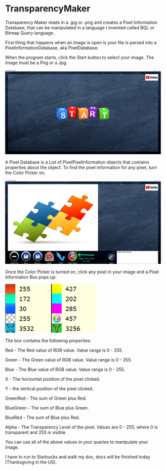 # TransparencyMaker
Transparency Maker reads in a .jpg or .png and creates a Pixel Information Database, that can be manipulated in a language I invented called BQL or Bitmap Query language.

First thing that happens when an image is open is your file is parsed into a PixelInformationDatabase, aka PixelDatabase.

When the program starts, click the Start button to select your image. The image must be a Png or a Jpg.

<img src="https://github.com/DataJuggler/TransparencyMaker/blob/master/Docs/ScreenShot.png">

A Pixel Database is a List of PixelPixelInformation objects that contains properties about the object. To find the pixel information for any pixel, turn the Color Picker on.

<img src="https://github.com/DataJuggler/TransparencyMaker/blob/master/Docs/ColorPicker.png">

Once the Color Picker is turned on, click any pixel in your image and a Pixel Information Box pops up:

<img src="https://github.com/DataJuggler/TransparencyMaker/blob/master/Docs/PixelInfoBox.png">

The box contains the following properties:

Red - The Red value of RGB value. Value range is 0 - 255.

Green - The Green value of RGB value. Value range is 0 - 255.

Blue - The Blue value of RGB value. Value range is 0 - 255.

X - The horizontal position of the pixel clicked. 

Y - the vertical position of the pixel clicked.

GreenRed - The sum of Green plus Red.

BlueGreen - The sum of Blue plus Green.

BlueRed - The sum of Blue plus Red.

Alpha - The Transparency Level of the pixel. Values are 0 - 255, where 0 is transparent and 255 is visible.

You can use all of the above values in your queries to manipulate your image.

I have to run to Starbucks and walk my doc, docs will be finished today (Thanksgiving in the US).









